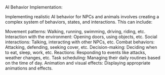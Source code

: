 AI Behavior Implementation:

Implementing realistic AI behavior for NPCs and animals involves creating a complex system of behaviors, states, and interactions. This can include:

Movement patterns: Walking, running, swimming, driving, riding, etc.
Interaction with the environment: Opening doors, using objects, etc.
Social interactions: Talking, interacting with other NPCs, etc.
Combat behaviors: Attacking, defending, seeking cover, etc.
Decision-making: Deciding when to eat, sleep, work, etc.
Reactions: Responding to events like attacks, weather changes, etc.
Task scheduling: Managing their daily routines based on the time of day.
Animation and visual effects: Displaying appropriate animations and effects.

